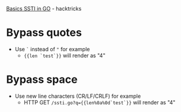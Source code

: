 [Basics SSTI in GO](https://book.hacktricks.xyz/pentesting-web/ssti-server-side-template-injection#ssti-in-go) - hacktricks

# Bypass quotes
* Use `` ` `` instead of ``"``
for example
  * ``{{len `test`}}`` will render as "4"
 
  
# Bypass space
* Use new line characters (CR/LF/CRLF) for example 
  * HTTP GET ``/ssti.go?q={{len%0a%0d`test`}}`` will render as "4"
